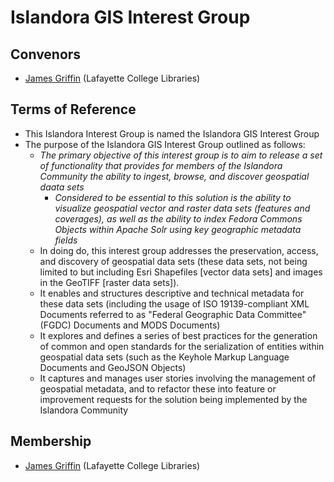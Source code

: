# Islandora GIS Interest Group

## Convenors

* [James Griffin](https://github.com/jrgriffiniii) (Lafayette College Libraries)

## Terms of Reference

* This Islandora Interest Group is named the Islandora GIS Interest Group
* The purpose of the Islandora GIS Interest Group outlined as follows:
  * *The primary objective of this interest group is to aim to release a set of functionality that provides for members of the Islandora Community the ability to ingest, browse, and discover geospatial daata sets*
    * *Considered to be essential to this solution is the ability to visualize geospatial vector and raster data sets (features and coverages), as well as the ability to index Fedora Commons Objects within Apache Solr using key geographic metadata fields*
  * In doing do, this interest group addresses the preservation, access, and discovery of geospatial data sets (these data sets, not being limited to but including Esri Shapefiles [vector data sets] and images in the GeoTIFF [raster data sets]).
  * It enables and structures descriptive and technical metadata for these data sets (including the usage of ISO 19139-compliant XML Documents referred to as "Federal Geographic Data Committee" (FGDC) Documents and MODS Documents)
  * It explores and defines a series of best practices for the generation of common and open standards for the serialization of entities within geospatial data sets (such as the Keyhole Markup Language Documents and GeoJSON Objects)
  * It captures and manages user stories involving the management of geospatial metadata, and to refactor these into feature or improvement requests for the solution being implemented by the Islandora Community
  
## Membership

* [James Griffin](https://github.com/jrgriffiniii) (Lafayette College Libraries)
